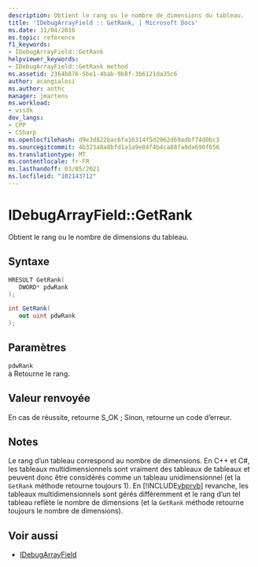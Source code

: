 ```yaml
---
description: Obtient le rang ou le nombre de dimensions du tableau.
title: 'IDebugArrayField :: GetRank, | Microsoft Docs'
ms.date: 11/04/2016
ms.topic: reference
f1_keywords:
- IDebugArrayField::GetRank
helpviewer_keywords:
- IDebugArrayField::GetRank method
ms.assetid: 2364b876-5be1-4bab-9b8f-3b6121da35c6
author: acangialosi
ms.author: anthc
manager: jmartens
ms.workload:
- vssdk
dev_langs:
- CPP
- CSharp
ms.openlocfilehash: d9e3d822bac6fa16314f5d2962d69adbf74d0bc3
ms.sourcegitcommit: 4b323a8a8bfd1a1a9e84f4b4ca88fa8da690f656
ms.translationtype: MT
ms.contentlocale: fr-FR
ms.lasthandoff: 03/05/2021
ms.locfileid: "102143712"
---
```

# <a name="idebugarrayfieldgetrank"></a>IDebugArrayField::GetRank
Obtient le rang ou le nombre de dimensions du tableau.

## <a name="syntax"></a>Syntaxe

```cpp
HRESULT GetRank( 
   DWORD* pdwRank
);
```

```csharp
int GetRank(
   out uint pdwRank
);
```

## <a name="parameters"></a>Paramètres
`pdwRank`\
à Retourne le rang.

## <a name="return-value"></a>Valeur renvoyée
 En cas de réussite, retourne S_OK ; Sinon, retourne un code d’erreur.

## <a name="remarks"></a>Notes
 Le rang d’un tableau correspond au nombre de dimensions. En C++ et C#, les tableaux multidimensionnels sont vraiment des tableaux de tableaux et peuvent donc être considérés comme un tableau unidimensionnel (et la `GetRank` méthode retourne toujours 1). En [!INCLUDE[vbprvb](../../../code-quality/includes/vbprvb_md.md)] revanche, les tableaux multidimensionnels sont gérés différemment et le rang d’un tel tableau reflète le nombre de dimensions (et la `GetRank` méthode retourne toujours le nombre de dimensions).

## <a name="see-also"></a>Voir aussi
- [IDebugArrayField](../../../extensibility/debugger/reference/idebugarrayfield.md)
